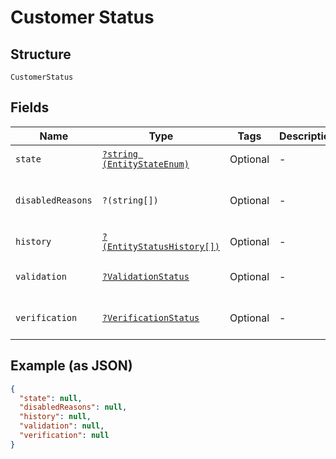 
# Customer Status

## Structure

`CustomerStatus`

## Fields

| Name | Type | Tags | Description | Getter | Setter |
|  --- | --- | --- | --- | --- | --- |
| `state` | [`?string (EntityStateEnum)`](../../doc/models/entity-state-enum.md) | Optional | - | getState(): ?string | setState(?string state): void |
| `disabledReasons` | `?(string[])` | Optional | - | getDisabledReasons(): ?array | setDisabledReasons(?array disabledReasons): void |
| `history` | [`?(EntityStatusHistory[])`](../../doc/models/entity-status-history.md) | Optional | - | getHistory(): ?array | setHistory(?array history): void |
| `validation` | [`?ValidationStatus`](../../doc/models/validation-status.md) | Optional | - | getValidation(): ?ValidationStatus | setValidation(?ValidationStatus validation): void |
| `verification` | [`?VerificationStatus`](../../doc/models/verification-status.md) | Optional | - | getVerification(): ?VerificationStatus | setVerification(?VerificationStatus verification): void |

## Example (as JSON)

```json
{
  "state": null,
  "disabledReasons": null,
  "history": null,
  "validation": null,
  "verification": null
}
```

